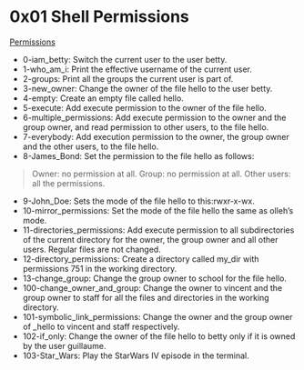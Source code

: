# 0x01 Shell Permissions

[Permissions](https://linuxcommand.org/lc3_lts0090.php)

* 0-iam_betty: Switch the current user to the user betty.
* 1-who_am_i: Print the effective username of the current user.
* 2-groups: Print all the groups the current user is part of.
* 3-new_owner: Change the owner of the file hello to the user betty.
* 4-empty: Create an empty file called hello.
* 5-execute: Add execute permission to the owner of the file hello.
* 6-multiple_permissions: Add execute permission to the owner and the group owner, and read permission to other users, to the file hello.
* 7-everybody: Add execution permission to the owner, the group owner and the other users, to the file hello.
* 8-James_Bond: Set the permission to the file hello as follows:
> Owner: no permission at all.
> Group: no permission at all.
> Other users: all the permissions.
* 9-John_Doe: Sets the mode of the file hello to this:rwxr-x-wx.
* 10-mirror_permissions: Set the mode of the file hello the same as olleh’s mode.
* 11-directories_permissions: Add execute permission to all subdirectories of the current directory for the owner, the group owner and all other users. Regular files are not changed.
* 12-directory_permissions: Create a directory called my_dir with permissions 751 in the working directory.
* 13-change_group: Change the group owner to school for the file hello.
* 100-change_owner_and_group: Change the owner to vincent and the group owner to staff for all the files and directories in the working directory.
* 101-symbolic_link_permissions: Change the owner and the group owner of _hello to vincent and staff respectively.
* 102-if_only: Change the owner of the file hello to betty only if it is owned by the user guillaume.
* 103-Star_Wars: Play the StarWars IV episode in the terminal.
